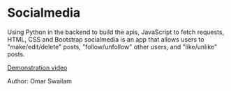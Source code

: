 # Socialmedia

Using Python in the backend to build the apis, JavaScript to fetch requests, HTML, CSS and Bootstrap
socialmedia is an app that allows users to "make/edit/delete" posts,
"follow/unfollow" other users, and "like/unlike" posts.

[Demonstration video](https://www.youtube.com/watch?v=OgwhJx4r3ko)

Author: Omar Swailam
